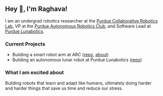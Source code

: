 ## Hey :wave:, I'm Raghava!

I am an undergrad robotics researcher at the [Purdue Collaborative Robotics Lab](https://www.purdue.edu/crl/), VP at the [Purdue Autonomous Robotics Club](https://www.purduearc.com/), and Software Lead at [Purdue Lunabotics](https://web.ics.purdue.edu/~lunabot/).

### Current Projects
- Building a smart robot arm at ARC ([repo](https://github.com/purdue-arc/arc_robot_arm), [about](https://wiki.purduearc.com/wiki/robot-arm/start-here))
- Building an autonomous lunar robot at Purdue Lunabotics ([repo](https://github.com/PurdueLunabotics/lunabotics_21))

### What I am excited about
Building robots that learn and adapt like humans, ultimately doing harder and harder things that save us time and reduce our stress.
